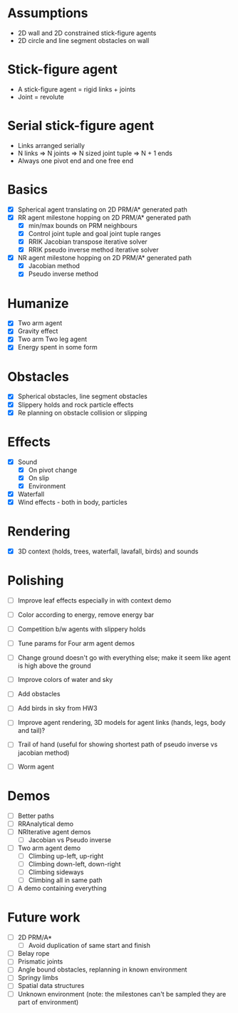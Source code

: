 # Assumptions
- 2D wall and 2D constrained stick-figure agents
- 2D circle and line segment obstacles on wall

# Stick-figure agent
- A stick-figure agent = rigid links + joints
- Joint = revolute

# Serial stick-figure agent
- Links arranged serially
- N links => N joints => N sized joint tuple => N + 1 ends
- Always one pivot end and one free end

# Basics
- [x] Spherical agent translating on 2D PRM/A* generated path
- [x] RR agent milestone hopping on 2D PRM/A* generated path
    - [x] min/max bounds on PRM neighbours
    - [x] Control joint tuple and goal joint tuple ranges
    - [x] RRIK Jacobian transpose iterative solver
    - [x] RRIK pseudo inverse method iterative solver
- [x] NR agent milestone hopping on 2D PRM/A* generated path
    - [x] Jacobian method
    - [x] Pseudo inverse method

# Humanize
- [x] Two arm agent
- [x] Gravity effect
- [x] Two arm Two leg agent
- [x] Energy spent in some form

# Obstacles
- [x] Spherical obstacles, line segment obstacles
- [x] Slippery holds and rock particle effects
- [x] Re planning on obstacle collision or slipping

# Effects
- [x] Sound
  - [x] On pivot change
  - [x] On slip
  - [x] Environment
- [x] Waterfall
- [x] Wind effects - both in body, particles

# Rendering
- [x] 3D context (holds, trees, waterfall, lavafall, birds) and sounds

# Polishing
- [ ] Improve leaf effects especially in with context demo
- [ ] Color according to energy, remove energy bar
- [ ] Competition b/w agents with slippery holds
- [ ] Tune params for Four arm agent demos

- [ ] Change ground doesn't go with everything else; make it seem like agent is high above the ground
- [ ] Improve colors of water and sky
- [ ] Add obstacles
- [ ] Add birds in sky from HW3
- [ ] Improve agent rendering, 3D models for agent links (hands, legs, body and tail)?

- [ ] Trail of hand (useful for showing shortest path of pseudo inverse vs jacobian method)
- [ ] Worm agent

# Demos
- [ ] Better paths
- [ ] RRAnalytical demo
- [ ] NRIterative agent demos
    - [ ] Jacobian vs Pseudo inverse
- [ ] Two arm agent demo
    - [ ] Climbing up-left, up-right
    - [ ] Climbing down-left, down-right
    - [ ] Climbing sideways
    - [ ] Climbing all in same path
- [ ] A demo containing everything

# Future work
- [ ] 2D PRM/A*
    - [ ] Avoid duplication of same start and finish
- [ ] Belay rope
- [ ] Prismatic joints
- [ ] Angle bound obstacles, replanning in known environment
- [ ] Springy limbs
- [ ] Spatial data structures
- [ ] Unknown environment (note: the milestones can't be sampled they are part of environment)
